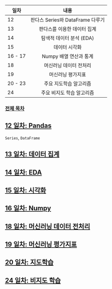 
| 일차 | 내용 |
| --- | :-: |
| 12 | 판다스 Series와 DataFrame 다루기 |
| 13 | 판다스를 이용한 데이터 집계 |
| 14 | 탐색적 데이터 분석 (EDA) |
| 15 | 데이터 시각화 |
| 16 - 17 | Numpy 배열 연산과 통계 |
| 18 | 머신러닝 데이터 전처리 |
| 19 | 머신러닝 평가지표 |
| 20 - 23 | 주요 지도학습 알고리즘 |
| 24 | 주요 비지도 학습 알고리즘 |

### [전체 목차](../README.md)

[12 일차: Pandas](./md/12_Pandas.md)
-

`Series`, `DataFrame`

[13 일차: 데이터 집계](.)
-

[14 일차: EDA](.)
-

[15 일차: 시각화](.)
-

[16 일차: Numpy](.)
-

[18 일차: 머신러닝 데이터 전처리](.)
-

[19 일차: 머신러닝 평가지표](.)
-

[20 일차: 지도학습](.)
-

[24 일차: 비지도 학습](.)
-

